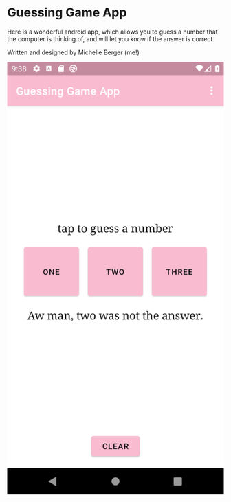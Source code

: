 ﻿# Guessing Game App
Here is a wonderful android app, which allows you to guess a number that the computer is thinking of, and will let you know if the answer is correct.

Written and designed by Michelle Berger (me!)

![screenshot](screenshot.png)